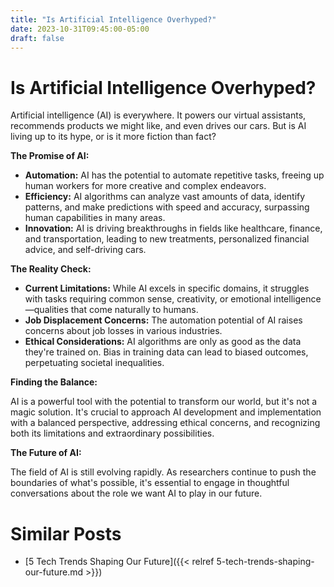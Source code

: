 ```yaml
---
title: "Is Artificial Intelligence Overhyped?"
date: 2023-10-31T09:45:00-05:00
draft: false
---
```


# Is Artificial Intelligence Overhyped? 

Artificial intelligence (AI) is everywhere. It powers our virtual assistants, recommends products we might like, and even drives our cars. But is AI living up to its hype, or is it more fiction than fact?

**The Promise of AI:**

* **Automation:** AI has the potential to automate repetitive tasks, freeing up human workers for more creative and complex endeavors.
* **Efficiency:** AI algorithms can analyze vast amounts of data, identify patterns, and make predictions with speed and accuracy, surpassing human capabilities in many areas.
* **Innovation:** AI is driving breakthroughs in fields like healthcare, finance, and transportation, leading to new treatments, personalized financial advice, and self-driving cars.

**The Reality Check:**

* **Current Limitations:** While AI excels in specific domains, it struggles with tasks requiring common sense, creativity, or emotional intelligence—qualities that come naturally to humans.
* **Job Displacement Concerns:** The automation potential of AI raises concerns about job losses in various industries.
* **Ethical Considerations:** AI algorithms are only as good as the data they're trained on. Bias in training data can lead to biased outcomes, perpetuating societal inequalities.

**Finding the Balance:**

AI is a powerful tool with the potential to transform our world, but it's not a magic solution. It's crucial to approach AI development and implementation with a balanced perspective, addressing ethical concerns, and recognizing both its limitations and extraordinary possibilities.

**The Future of AI:**

The field of AI is still evolving rapidly.  As researchers continue to push the boundaries of what's possible, it's essential to engage in thoughtful conversations about the role we want AI to play in our future. 
# Similar Posts
- [5 Tech Trends Shaping Our Future]({{< relref 5-tech-trends-shaping-our-future.md >}})
